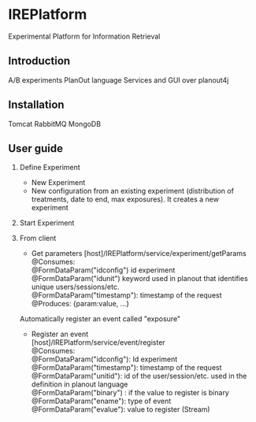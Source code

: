 # IREPlatform
Experimental Platform for Information Retrieval

## Introduction

A/B experiments
PlanOut language
Services and GUI over planout4j

## Installation

Tomcat
RabbitMQ
MongoDB

## User guide

1. Define Experiment

	* New Experiment
	* New configuration from an existing experiment (distribution of treatments, date to end, 	max exposures). It creates a new experiment

2. Start Experiment

3. From client

	* Get parameters
	[host]/IREPlatform/service/experiment/getParams  
	@Consumes:  
		@FormDataParam("idconfig") id experiment  
		@FormDataParam("idunit") keyword used in planout that identifies unique users/sessions/etc.   
		@FormDataParam("timestamp"): timestamp of the request  
	@Produces: {param:value, ...} 
	
	Automatically register an event called "exposure"
	
	* Register an event   
	[host]/IREPlatform/service/event/register  
	@Consumes:  
		@FormDataParam("idconfig"): Id experiment  
		@FormDataParam("timestamp"): timestamp of the request  
		@FormDataParam("unitid"): id of the  user/session/etc. used in the definition in planout language  
		@FormDataParam("binary") : if the value to register is binary  
		@FormDataParam("ename"): type of event  
		@FormDataParam("evalue"): value to register (Stream)  
